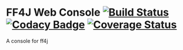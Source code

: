 # FF4J Web Console [![Build Status](https://travis-ci.com/paul58914080/ff4j-web-console.svg?branch=master)](https://travis-ci.com/paul58914080/ff4j-web-console) [![Codacy Badge](https://api.codacy.com/project/badge/Grade/4a7653387c3342338a247ac8b03fc34d)](https://www.codacy.com/app/paul58914080/ff4j-web-console?utm_source=github.com&amp;utm_medium=referral&amp;utm_content=paul58914080/ff4j-web-console&amp;utm_campaign=Badge_Grade) [![Coverage Status](https://coveralls.io/repos/github/paul58914080/ff4j-web-console/badge.svg?branch=master)](https://coveralls.io/github/paul58914080/ff4j-web-console?branch=master)

A console for ff4j